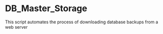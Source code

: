 # DB_Master_Storage
This script automates the process of downloading database backups from a web server
